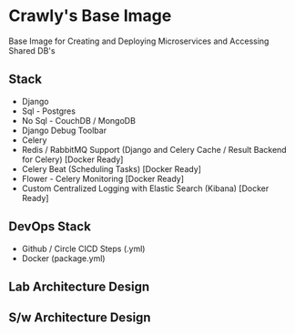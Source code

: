 # Crawly's Base Image
Base Image for Creating and Deploying Microservices and Accessing Shared DB's

## Stack
* Django
* Sql - Postgres
* No Sql - CouchDB / MongoDB
* Django Debug Toolbar
* Celery
* Redis / RabbitMQ Support (Django and Celery Cache / Result Backend for Celery) [Docker Ready]
* Celery Beat (Scheduling Tasks) [Docker Ready]
* Flower - Celery Monitoring [Docker Ready]
* Custom Centralized Logging with Elastic Search (Kibana) [Docker Ready]

## DevOps Stack
* Github / Circle CICD Steps (.yml)
* Docker (package.yml)

## Lab Architecture Design


## S/w Architecture Design
